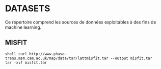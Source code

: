 # DATASETS

Ce répertoire comprend les sources de données exploitables à des fins de machine learning.


## MISFIT

`shell
curl http://www.phase-trans.msm.cam.ac.uk/map/data/tar/lattmisfit.tar --output misfit.tar
tar -xvf misfit.tar
`
